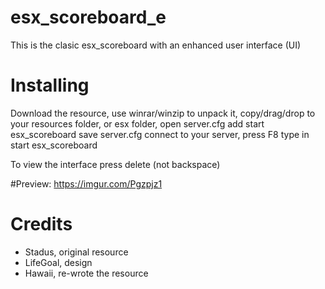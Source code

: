 # esx_scoreboard_e
This is the clasic esx_scoreboard with an enhanced user interface (UI)
# Installing
Download the resource, use winrar/winzip to unpack it, copy/drag/drop to your resources folder, or esx folder, open server.cfg
add start esx_scoreboard save server.cfg
connect to your server, press F8 type in start esx_scoreboard

To view the interface press delete (not backspace)

#Preview:
https://imgur.com/Pgzpjz1

# Credits
- Stadus, original resource
- LifeGoal, design
- Hawaii, re-wrote the resource
